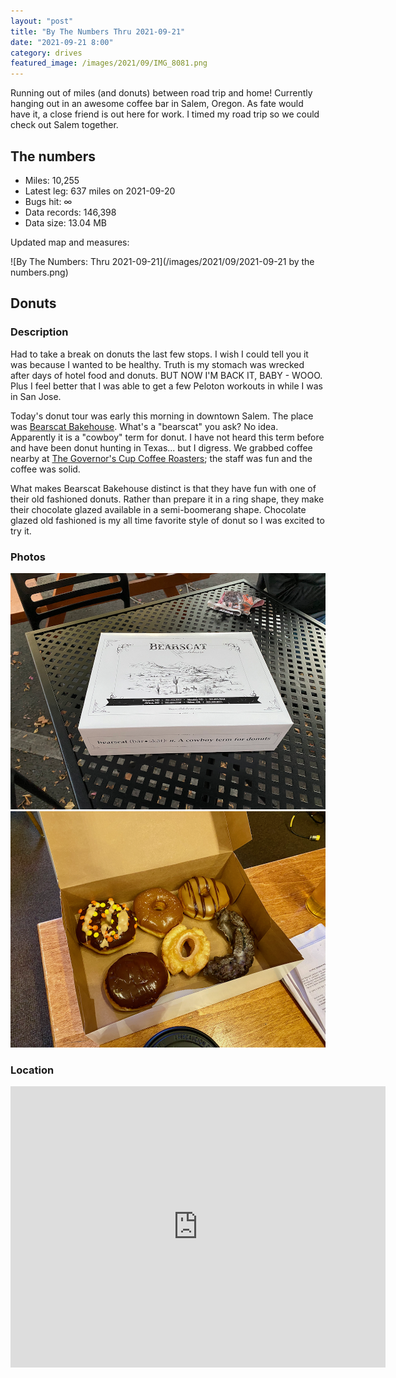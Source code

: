 ```yaml
---
layout: "post"
title: "By The Numbers Thru 2021-09-21"
date: "2021-09-21 8:00"
category: drives
featured_image: /images/2021/09/IMG_8081.png
---
```


Running out of miles (and donuts) between road trip and home!  Currently hanging out in an awesome coffee bar in Salem, Oregon.  As fate would have it, a close friend is out here for work.  I timed my road trip so we could check out Salem together.

## The numbers
- Miles: 10,255
- Latest leg: 637 miles on 2021-09-20
- Bugs hit: ∞
- Data records: 146,398
- Data size: 13.04 MB

Updated map and measures:

![By The Numbers: Thru 2021-09-21](/images/2021/09/2021-09-21 by the numbers.png)

## Donuts
### Description
Had to take a break on donuts the last few stops.  I wish I could tell you it was because I wanted to be healthy.  Truth is my stomach was wrecked after days of hotel food and donuts.  BUT NOW I'M BACK IT, BABY - WOOO.  Plus I feel better that I was able to get a few Peloton workouts in while I was in San Jose.

Today's donut tour was early this morning in downtown Salem.  The place was [Bearscat Bakehouse](https://goo.gl/maps/Hajo6yxPhkUH3han9).  What's a "bearscat" you ask?  No idea.  Apparently it is a "cowboy" term for donut.  I have not heard this term before and have been donut hunting in Texas... but I digress.  We grabbed coffee nearby at [The Governor's Cup Coffee Roasters](https://g.page/thegovcup?share); the staff was fun and the coffee was solid.

What makes Bearscat Bakehouse distinct is that they have fun with one of their old fashioned donuts.  Rather than prepare it in a ring shape, they make their chocolate glazed available in a semi-boomerang shape.  Chocolate glazed old fashioned is my all time favorite style of donut so I was excited to try it.

### Photos
<div class="gallery" data-columns="3">
	<img src="/images/2021/09/IMG_8086.png">
  <img src="/images/2021/09/IMG_8087.png">
</div>

### Location
<div class="map-responsive">

<iframe src="https://www.google.com/maps/embed?pb=!1m18!1m12!1m3!1d2824.2463498207267!2d-123.03963368524963!3d44.93865972913419!2m3!1f0!2f0!3f0!3m2!1i1024!2i768!4f13.1!3m3!1m2!1s0x54bfffcbd6539959%3A0xef2e64a92c1dfbcd!2sBearscat%20Bakehouse%20-%20Salem!5e0!3m2!1sen!2sus!4v1632246426461!5m2!1sen!2sus" width="600" height="450" style="border:0;" allowfullscreen="" loading="lazy"></iframe>

</div>
